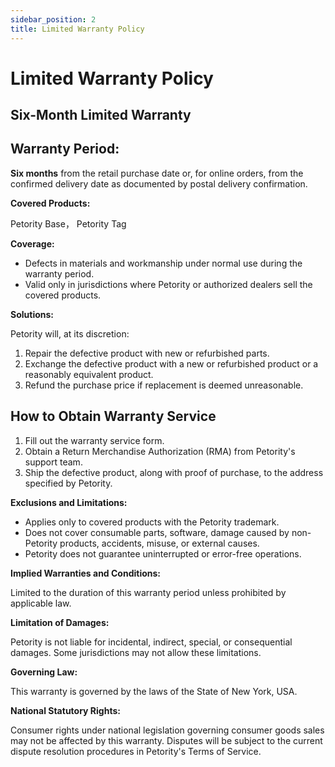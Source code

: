 ```yaml
---
sidebar_position: 2
title: Limited Warranty Policy
---
```


# Limited Warranty Policy

## Six-Month Limited Warranty
## Warranty Period:

**Six months** from the retail purchase date or, for online orders, from the confirmed delivery date as documented by postal delivery confirmation.

**Covered Products:**

Petority Base， Petority Tag

**Coverage:**

- Defects in materials and workmanship under normal use during the warranty period.
- Valid only in jurisdictions where Petority or authorized dealers sell the covered products.

**Solutions:**

Petority will, at its discretion:
1. Repair the defective product with new or refurbished parts.
2. Exchange the defective product with a new or refurbished product or a reasonably equivalent product.
3. Refund the purchase price if replacement is deemed unreasonable.

## How to Obtain Warranty Service

1. Fill out the warranty service form.
2. Obtain a Return Merchandise Authorization (RMA) from Petority's support team.
3. Ship the defective product, along with proof of purchase, to the address specified by Petority.

**Exclusions and Limitations:**

- Applies only to covered products with the Petority trademark.
- Does not cover consumable parts, software, damage caused by non-Petority products, accidents, misuse, or external causes.
- Petority does not guarantee uninterrupted or error-free operations.

**Implied Warranties and Conditions:**

Limited to the duration of this warranty period unless prohibited by applicable law.

**Limitation of Damages:**

Petority is not liable for incidental, indirect, special, or consequential damages. Some jurisdictions may not allow these limitations.

**Governing Law:**

This warranty is governed by the laws of the State of New York, USA.

**National Statutory Rights:**

Consumer rights under national legislation governing consumer goods sales may not be affected by this warranty. Disputes will be subject to the current dispute resolution procedures in Petority's Terms of Service.